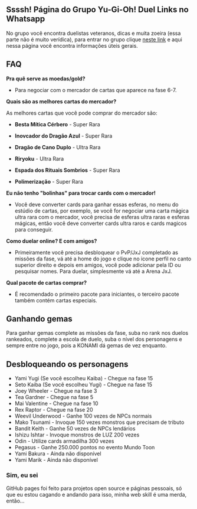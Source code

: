 ## Ssssh! Página do Grupo Yu-Gi-Oh! Duel Links no Whatsapp
No grupo você encontra duelistas veteranos, dicas e muita zoeira (essa parte não é muito verídica), para entrar no grupo clique [neste link](https://goo.gl/G7tnrF) e aqui nessa página você encontra informações úteis gerais.

## FAQ
**Pra quê serve as moedas/gold?**

- Para negociar com o mercador de cartas que aparece na fase 6-7.

**Quais são as melhores cartas do mercador?**

As melhores cartas que você pode comprar do mercador são:

* __Besta Mítica Cérbero__ - Super Rara
* __Inovcador do Dragão Azul__ - Super Rara

* __Dragão de Cano Duplo__ - Ultra Rara

* __Riryoku__ - Ultra Rara

* __Espada dos Rituais Sombrios__ - Super Rara

* __Polimerização__ - Super Rara

**Eu não tenho "bolinhas" para trocar cards com o mercador!**

- Você deve converter cards para ganhar essas esferas, no menu do estúdio de cartas, por exemplo, se você for negociar uma carta mágica ultra rara com o mercador, você precisa de esferas ultra raras e esferas mágicas, então você deve converter cards ultra raros e cards magicos para conseguir.

**Como duelar online? E com amigos?**

- Primeiramente você precisa desbloquear o PvP/JxJ completado as missões da fase, vá até a home do jogo e clique no icone perfil no canto superior direito e depois em amigos, você pode adicionar pela ID ou pesquisar nomes. Para duelar, simplesmente vá até a Arena JxJ.

**Qual pacote de cartas comprar?**

- É recomendado o primeiro pacote para iniciantes, o terceiro pacote também contém cartas especiais.

## Ganhando gemas
Para ganhar gemas complete as missões da fase, suba no rank nos duelos rankeados, complete a escola de duelo, suba o nível dos personagens e sempre entre no jogo, pois a KONAMI dá gemas de vez enquanto.

## Desbloqueando os personagens
* Yami Yugi (Se você escolheu Kaiba) - Chegue na fase 15
* Seto Kaiba (Se você escolheu Yugi) - Chegue na fase 15
* Joey Wheeler - Chegue na fase 3
* Tea Gardner - Chegue na fase 5
* Mai Valentine - Chegue na fase 10
* Rex Raptor - Chegue na fase 20
* Weevil Underwood - Ganhe 100 vezes de NPCs normais
* Mako Tsunami - Invoque 150 vezes monstros que precisam de tributo
* Bandit Keith - Ganhe 50 vezes de NPCs lendários
* Ishizu Ishtar - Invoque monstros de LUZ 200 vezes
* Odin - Utilize cards armadilha 300 vezes
* Pegasus - Ganhe 250.000 pontos no evento Mundo Toon
* Yami Bakura - Ainda não disponível
* Yami Marik - Ainda não disponível

### Sim, eu sei
GitHub pages foi feito para projetos open source e páginas pessoais, só que eu estou cagando e andando para isso, minha web skill é uma merda, então...
